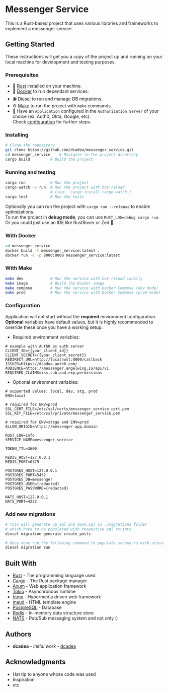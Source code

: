 # Messenger Service

This is a Rust-based project that uses various libraries and frameworks to implement a messenger service.

## Getting Started

These instructions will get you a copy of the project up and running on your local machine for development and testing
purposes.

### Prerequisites

- :crab: [Rust](https://www.rust-lang.org/tools/install) installed on your machine.
- :whale: [Docker](https://www.docker.com/get-started) to run dependant services.
- :fuelpump: [Diesel](https://diesel.rs) to run and manage DB migrations.
- :gear: [Make](https://www.gnu.org/software/make/) to run the project with `make` commands.
- :closed_lock_with_key: Have an `Application` configured in the `Authorization Server` of your choice (ex. Auth0, Okta, Google, etc).<br>
Check [configuration](#configuration) for further steps.

### Installing
```bash
# Clone the repository
git clone https://github.com/dcadea/messenger_service.git
cd messenger_service    # Navigate to the project directory
cargo build         # Build the project
```

### Running and testing
```bash
cargo run           # Run the project
cargo watch -x run  # Run the project with hot-reload
                    # (req: `cargo install cargo-watch`)
cargo test          # Run the tests
```
Optionally you can run the project with `cargo run --release` to enable optimizations.<br>
To run the project in **debug mode**, you can use `RUST_LOG=debug cargo run`.<br>
Or you could just use an IDE like RustRover or Zed :rocket:.

### With Docker
```bash
cd messenger_service
docker build -t messenger_service:latest .
docker run -d -p 8000:8000 messenger_service:latest
```

### With Make
```bash
make dev            # Run the service with hot-reload locally
make image          # Build the Docker image
make compose        # Run the service with Docker Compose (dev mode)
make prod           # Run the service with Docker Compose (prod mode)
```

### Configuration
Application will not start without the **required** environment configuration. <br>
**Optional** variables have default values, but it is highly recommended to override these once you have a working setup.
- Required environment variables:
```dotenv
# example with Auth0 as auth server
CLIENT_ID={{your_client_id}}
CLIENT_SECRET={{your_client_secret}}
REDIRECT_URL=http://localhost:8000/callback
ISSUER=https://dcadea.auth0.com/
AUDIENCE=https://messenger.angelwing.io/api/v1
REQUIRED_CLAIMS=iss,sub,aud,exp,permissions
```
- Optional environment variables:
```dotenv
# supported values: local, dev, stg, prod
ENV=local

# required for ENV=prod
SSL_CERT_FILE=/etc/ssl/certs/messenger_service_cert.pem
SSL_KEY_FILE=/etc/ssl/private/messenger_service.pem

# required for ENV=stage and ENV=prod
ALLOW_ORIGIN=https://messenger-app.domain

RUST_LOG=info
SERVICE_NAME=messenger_service

TOKEN_TTL=3600

REDIS_HOST=127.0.0.1
REDIS_PORT=6379

POSTGRES_HOST=127.0.0.1
POSTGRES_PORT=5432
POSTGRES_DB=messenger
POSTGRES_USER={redacted}
POSTGRES_PASSWORD={redacted}

NATS_HOST=127.0.0.1
NATS_PORT=4222
```

### Add new migrations
```bash
# This will generate up.sql and down.sql in ./migrations folder
# which have to be populated with respective sql scripts.
diesel migration generate create_posts

# Once done run the following command to populate schema.rs with actual mapping
diesel migration run
```

## Built With

- [Rust](https://www.rust-lang.org/) - The programming language used
- [Cargo](https://doc.rust-lang.org/cargo/) - The Rust package manager
- [Axum](https://docs.rs/axum/0.7.5/axum/) - Web application framework
- [Tokio](https://tokio.rs/) - Asynchronous runtime
- [htmx](https://htmx.org/) - Hypermedia driven web framework
- [maud](https://maud.lambda.xyz/) - HTML template engine
- [PostgreSQL](https://www.postgresql.org) - Database
- [Redis](https://redis.io/) - In-memory data structure store
- [NATS](https://nats.io) - Pub/Sub messaging system and not only :)

## Authors

- **dcadea** - *Initial work* - [dcadea](https://github.com/dcadea)

## Acknowledgments

- Hat tip to anyone whose code was used
- Inspiration
- etc
